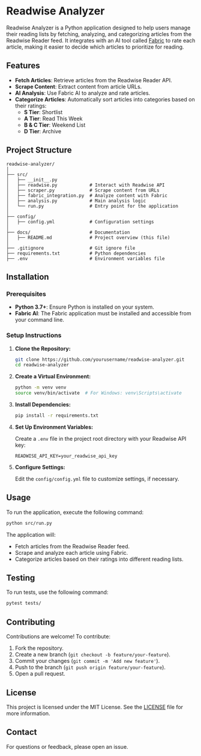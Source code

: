 # Readwise Analyzer

Readwise Analyzer is a Python application designed to help users manage their reading lists by fetching, analyzing, and categorizing articles from the Readwise Reader feed. It integrates with an AI tool called [Fabric](https://github.com/danielmiessler/fabric) to rate each article, making it easier to decide which articles to prioritize for reading.

## Features

- **Fetch Articles**: Retrieve articles from the Readwise Reader API.
- **Scrape Content**: Extract content from article URLs.
- **AI Analysis**: Use Fabric AI to analyze and rate articles.
- **Categorize Articles**: Automatically sort articles into categories based on their ratings:
  - **S Tier**: Shortlist
  - **A Tier**: Read This Week
  - **B & C Tier**: Weekend List
  - **D Tier**: Archive

## Project Structure

```plaintext
readwise-analyzer/
│
├── src/
│   ├── __init__.py
│   ├── readwise.py            # Interact with Readwise API
│   ├── scraper.py             # Scrape content from URLs
│   ├── fabric_integration.py  # Analyze content with Fabric
│   ├── analysis.py            # Main analysis logic
│   └── run.py                 # Entry point for the application
│
├── config/
│   ├── config.yml             # Configuration settings
│
├── docs/                      # Documentation
│   ├── README.md              # Project overview (this file)
│
├── .gitignore                 # Git ignore file
├── requirements.txt           # Python dependencies
├── .env                       # Environment variables file
```

## Installation

### Prerequisites

- **Python 3.7+**: Ensure Python is installed on your system.
- **Fabric AI**: The Fabric application must be installed and accessible from your command line.

### Setup Instructions

1. **Clone the Repository:**

   ```bash
   git clone https://github.com/yourusername/readwise-analyzer.git
   cd readwise-analyzer
   ```

2. **Create a Virtual Environment:**

   ```bash
   python -m venv venv
   source venv/bin/activate  # For Windows: venv\Scripts\activate
   ```

3. **Install Dependencies:**

   ```bash
   pip install -r requirements.txt
   ```

4. **Set Up Environment Variables:**

   Create a `.env` file in the project root directory with your Readwise API key:

   ```
   READWISE_API_KEY=your_readwise_api_key
   ```

5. **Configure Settings:**

   Edit the `config/config.yml` file to customize settings, if necessary.

## Usage

To run the application, execute the following command:

```bash
python src/run.py
```

The application will:
- Fetch articles from the Readwise Reader feed.
- Scrape and analyze each article using Fabric.
- Categorize articles based on their ratings into different reading lists.

## Testing

To run tests, use the following command:

```bash
pytest tests/
```

## Contributing

Contributions are welcome! To contribute:

1. Fork the repository.
2. Create a new branch (`git checkout -b feature/your-feature`).
3. Commit your changes (`git commit -m 'Add new feature'`).
4. Push to the branch (`git push origin feature/your-feature`).
5. Open a pull request.

## License

This project is licensed under the MIT License. See the [LICENSE](LICENSE) file for more information.

## Contact

For questions or feedback, please open an issue.
